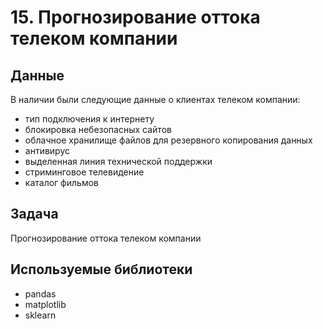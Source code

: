 # 15. Прогнозирование оттока телеком компании

## Данные
В наличии были следующие данные о клиентах телеком компании:
- тип подключения к интернету
- блокировка небезопасных сайтов
- облачное хранилище файлов для резервного копирования данных
- антивирус
- выделенная линия технической поддержки
- стриминговое телевидение
- каталог фильмов
## Задача
Прогнозирование оттока телеком компании 

## Используемые библиотеки
- pandas
- matplotlib
- sklearn
